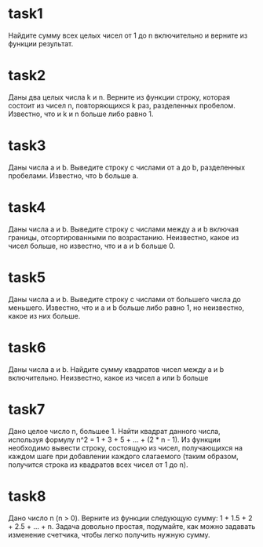 # task1
Найдите сумму  всех целых чисел от 1 до n включительно и верните из функции результат.
# task2
Даны два целых числа k и n. Верните из функции строку, которая состоит из чисел n, повторяющихся k раз, разделенных пробелом. Известно, что и k и n больше либо равно 1.
# task3
Даны числа a и b. Выведите строку с числами от а до b, разделенных пробелами. Известно, что b больше a.
# task4
Даны числа a и b. Выведите строку с числами между а и b включая границы, отсортированными по возрастанию. Неизвестно, какое из чисел больше, но известно, что и a и b больше 0.
# task5
Даны числа a и b. Выведите строку с числами от большего числа до меньшего. Известно, что и a и b больше либо равно 1, но неизвестно, какое из них больше.
# task6 
Даны числа a и b. Найдите сумму квадратов чисел между a и b включительно. Неизвестно, какое из чисел a или b больше
# task7
Дано целое число n, большее 1. Найти квадрат данного числа, используя формулу n^2 = 1 + 3 + 5 + ... + (2 * n - 1).  Из функции необходимо вывести строку, состоящую из чисел, получающихся на каждом шаге при добавлении каждого слагаемого (таким образом, получится строка из квадратов всех чисел от 1 до n).
# task8
Дано число n (n > 0). Верните из функции следующую сумму: 1 + 1.5 + 2 + 2.5 + ... + n. Задача довольно простая, подумайте, как можно задавать изменение счетчика, чтобы легко получить нужную сумму.  
